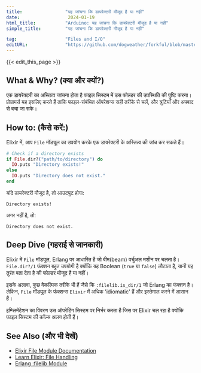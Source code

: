 ```yaml
---
title:                "यह जांचना कि डायरेक्टरी मौजूद है या नहीं"
date:                  2024-01-19
html_title:           "Arduino: यह जांचना कि डायरेक्टरी मौजूद है या नहीं"
simple_title:         "यह जांचना कि डायरेक्टरी मौजूद है या नहीं"

tag:                  "Files and I/O"
editURL:              "https://github.com/dogweather/forkful/blob/master/content/hi/elixir/checking-if-a-directory-exists.md"
---
```


{{< edit_this_page >}}

## What & Why? (क्या और क्यों?)
एक डायरेक्टरी का अस्तित्व जांचना होता है फाइल सिस्टम में उस फोल्डर की उपस्थिति की पुष्टि करना। प्रोग्रामर्स यह इसलिए करते हैं ताकि फाइल-संबंधित ऑपरेशन्स सही तरीके से चलें, और त्रुटियाँ और अपवाद से बचा जा सके। 

## How to: (कैसे करें:)
Elixir में, आप `File` मॉड्यूल का उपयोग करके एक डायरेक्टरी के अस्तित्व की जांच कर सकते हैं।

```elixir
# Check if a directory exists
if File.dir?("path/to/directory") do
  IO.puts "Directory exists!"
else
  IO.puts "Directory does not exist."
end
```

यदि डायरेक्टरी मौजूद है, तो आउटपुट होगा:
```
Directory exists!
```

अगर नहीं है, तो:
```
Directory does not exist.
```

## Deep Dive (गहराई से जानकारी)
Elixir में `File` मॉड्यूल, Erlang पर आधारित है जो बीम(beam) वर्चुअल मशीन पर चलता है। `File.dir?/1` फंक्शन बहुत उपयोगी है क्योंकि यह Boolean (`true` या `false`) लौटाता है, यानी यह तुरंत बता देता है की फोल्डर मौजूद है या नहीं। 

इसके अलावा, कुछ वैकल्पिक तरीके भी हैं जैसे कि `:filelib.is_dir/1` जो Erlang का फंक्शन है। लेकिन, `File` मॉड्यूल के फंक्शन्स `Elixir` में अधिक 'idiomatic' हैं और इस्तेमाल करने में आसान हैं।

इम्प्लिमेंटेशन का विवरण उस ऑपरेटिंग सिस्टम पर निर्भर करता है जिस पर Elixir चल रहा है क्योंकि फाइल सिस्टम की कॉल्स अलग होती हैं।

## See Also (और भी देखें)
- [Elixir File Module Documentation](https://hexdocs.pm/elixir/File.html)
- [Learn Elixir: File Handling](https://elixir-lang.org/getting-started/io-and-the-file-system.html)
- [Erlang :filelib Module](http://erlang.org/doc/man/filelib.html)
